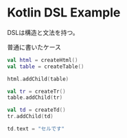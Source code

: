 # Kotlin DSL Example 
DSLは構造と文法を持つ。

普通に書いたケース
```Kotlin
val html = createHtml()
val table = createTable()

html.addChild(table)

val tr = createTr()
table.addChild(tr)

val td = createTd()
tr.addChild(td)

td.text = "セルです"
```